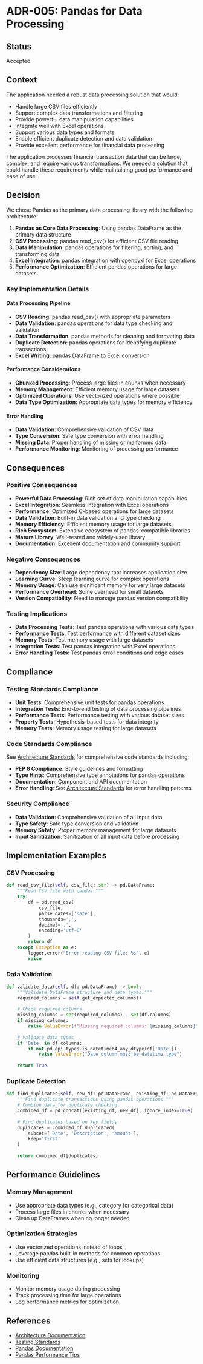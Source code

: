 # ADR-005: Pandas for Data Processing

## Status

Accepted

## Context

The application needed a robust data processing solution that would:
- Handle large CSV files efficiently
- Support complex data transformations and filtering
- Provide powerful data manipulation capabilities
- Integrate well with Excel operations
- Support various data types and formats
- Enable efficient duplicate detection and data validation
- Provide excellent performance for financial data processing

The application processes financial transaction data that can be large, complex, and require various transformations. We needed a solution that could handle these requirements while maintaining good performance and ease of use.

## Decision

We chose Pandas as the primary data processing library with the following architecture:

1. **Pandas as Core Data Processing**: Using pandas DataFrame as the primary data structure
2. **CSV Processing**: pandas.read_csv() for efficient CSV file reading
3. **Data Manipulation**: pandas operations for filtering, sorting, and transforming data
4. **Excel Integration**: pandas integration with openpyxl for Excel operations
5. **Performance Optimization**: Efficient pandas operations for large datasets

### Key Implementation Details

#### Data Processing Pipeline
- **CSV Reading**: pandas.read_csv() with appropriate parameters
- **Data Validation**: pandas operations for data type checking and validation
- **Data Transformation**: pandas methods for cleaning and formatting data
- **Duplicate Detection**: pandas operations for identifying duplicate transactions
- **Excel Writing**: pandas DataFrame to Excel conversion

#### Performance Considerations
- **Chunked Processing**: Process large files in chunks when necessary
- **Memory Management**: Efficient memory usage for large datasets
- **Optimized Operations**: Use vectorized operations where possible
- **Data Type Optimization**: Appropriate data types for memory efficiency

#### Error Handling
- **Data Validation**: Comprehensive validation of CSV data
- **Type Conversion**: Safe type conversion with error handling
- **Missing Data**: Proper handling of missing or malformed data
- **Performance Monitoring**: Monitoring of processing performance

## Consequences

### Positive Consequences
- **Powerful Data Processing**: Rich set of data manipulation capabilities
- **Excel Integration**: Seamless integration with Excel operations
- **Performance**: Optimized C-based operations for large datasets
- **Data Validation**: Built-in data validation and type checking
- **Memory Efficiency**: Efficient memory usage for large datasets
- **Rich Ecosystem**: Extensive ecosystem of pandas-compatible libraries
- **Mature Library**: Well-tested and widely-used library
- **Documentation**: Excellent documentation and community support

### Negative Consequences
- **Dependency Size**: Large dependency that increases application size
- **Learning Curve**: Steep learning curve for complex operations
- **Memory Usage**: Can use significant memory for very large datasets
- **Performance Overhead**: Some overhead for small datasets
- **Version Compatibility**: Need to manage pandas version compatibility

### Testing Implications
- **Data Processing Tests**: Test pandas operations with various data types
- **Performance Tests**: Test performance with different dataset sizes
- **Memory Tests**: Test memory usage with large datasets
- **Integration Tests**: Test pandas integration with Excel operations
- **Error Handling Tests**: Test pandas error conditions and edge cases

## Compliance

### Testing Standards Compliance
- **Unit Tests**: Comprehensive unit tests for pandas operations
- **Integration Tests**: End-to-end testing of data processing pipelines
- **Performance Tests**: Performance testing with various dataset sizes
- **Property Tests**: Hypothesis-based tests for data integrity
- **Memory Tests**: Memory usage testing for large datasets

### Code Standards Compliance
See [Architecture Standards](../architecture-standards.md) for comprehensive code standards including:
- **PEP 8 Compliance**: Style guidelines and formatting
- **Type Hints**: Comprehensive type annotations for pandas operations
- **Documentation**: Component and API documentation
- **Error Handling**: See [Architecture Standards](../architecture-standards.md) for error handling patterns

### Security Compliance
- **Data Validation**: Comprehensive validation of all input data
- **Type Safety**: Safe type conversion and validation
- **Memory Safety**: Proper memory management for large datasets
- **Input Sanitization**: Sanitization of all input data before processing

## Implementation Examples

### CSV Processing
```python
def read_csv_file(self, csv_file: str) -> pd.DataFrame:
    """Read CSV file with pandas."""
    try:
        df = pd.read_csv(
            csv_file,
            parse_dates=['Date'],
            thousands=',',
            decimal='.',
            encoding='utf-8'
        )
        return df
    except Exception as e:
        logger.error("Error reading CSV file: %s", e)
        raise
```

### Data Validation
```python
def validate_data(self, df: pd.DataFrame) -> bool:
    """Validate DataFrame structure and data types."""
    required_columns = self.get_expected_columns()
    
    # Check required columns
    missing_columns = set(required_columns) - set(df.columns)
    if missing_columns:
        raise ValueError(f"Missing required columns: {missing_columns}")
    
    # Validate data types
    if 'Date' in df.columns:
        if not pd.api.types.is_datetime64_any_dtype(df['Date']):
            raise ValueError("Date column must be datetime type")
    
    return True
```

### Duplicate Detection
```python
def find_duplicates(self, new_df: pd.DataFrame, existing_df: pd.DataFrame) -> pd.DataFrame:
    """Find duplicate transactions using pandas operations."""
    # Combine data for duplicate checking
    combined_df = pd.concat([existing_df, new_df], ignore_index=True)
    
    # Find duplicates based on key fields
    duplicates = combined_df.duplicated(
        subset=['Date', 'Description', 'Amount'],
        keep='first'
    )
    
    return combined_df[duplicates]
```

## Performance Guidelines

### Memory Management
- Use appropriate data types (e.g., category for categorical data)
- Process large files in chunks when necessary
- Clean up DataFrames when no longer needed

### Optimization Strategies
- Use vectorized operations instead of loops
- Leverage pandas built-in methods for common operations
- Use efficient data structures (e.g., sets for lookups)

### Monitoring
- Monitor memory usage during processing
- Track processing time for large operations
- Log performance metrics for optimization

## References

- [Architecture Documentation](../architecture.md)
- [Testing Standards](../testing-standards/)
- [Pandas Documentation](https://pandas.pydata.org/docs/)
- [Pandas Performance Tips](https://pandas.pydata.org/pandas-docs/stable/user_guide/enhancingperf.html)
